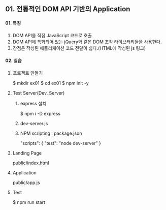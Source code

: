 ## 01. 전통적인 DOM API 기반의 Application


#### 01. 특징
1. DOM API를 직접 JavaScript 코드로 호출
2. DOM API에 특화되어 있는 jQuery와 같은 DOM 조작 라이브러리들을 사용한다.
3. 장점은 작성된 애플리케이션 코드 전달이 쉽다.(HTML에 작성된 js 링크)


#### 02. 실습
1. 프로젝트 만들기

    $ mkdir ex01
    $ cd ex01
    $ npm init -y 

2. Test Server(Dev. Server)

    1) express 설치    

        $ npm i -D express 

    2) dev-server.js

    3) NPM scripting : package.json

        "scripts": {
            "test": "node dev-server"
        }

3. Landing Page

    public/index.html

4. Application

    public/app.js

5. Test

    $ npm run start